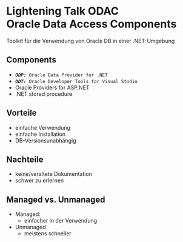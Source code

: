 # Lightening Talk ODAC <br/> Oracle Data Access Components

Toolkit für die Verwendung von Oracle DB in einer .NET-Umgebung

## Components
- _**`ODP:`**_` Oracle Data Provider for .NET`
- _**`ODT:`**_` Oracle Developer Tools for Visual Studio`
- Oracle Providers for ASP.NET
- .NET stored procedure

## Vorteile
- einfache Verwendung
- einfache Installation
- DB-Versionsunabhängig

## Nachteile
- keine/veraltete Dokumentation
- schwer zu erlernen

## Managed vs. Unmanaged
- Managed:
  * einfacher in der Verwendung
- Unmanaged
  * meistens schneller
